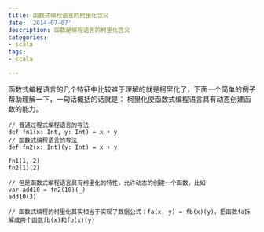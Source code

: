```yaml
---
title: 函数式编程语言的柯里化含义
date: '2014-07-07'
description: 函数是编程语言的柯里化含义
categories:
- scala
tags:
- scala

---
```


函数式编程语言的几个特征中比较难于理解的就是柯里化了，下面一个简单的例子帮助理解一下，一句话概括的话就是：
	柯里化使函数式编程语言具有动态创建函数的能力。

```
// 普通过程式编程语言的写法
def fn1(x: Int, y: Int) = x + y
// 函数式编程语言的写法
def fn2(x: Int)(y: Int) = x + y

fn1(1, 2)
fn2(1)(2)

// 但是函数式编程语言具有柯里化的特性，允许动态的创建一个函数，比如
var add10 = fn2(10)(_)
add10(3)

// 函数式编程的柯里化其实相当于实现了数据公式：fa(x, y) = fb(x)(y)，把函数fa拆解成两个函数fb(x)和fb(x)(y)
```
